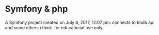 Symfony & php 
=================

A Symfony project created on July 6, 2017, 12:07 pm.
connects to tmdb api and some others i think. for educational use only.
